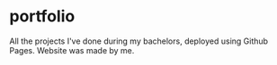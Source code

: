 # portfolio
All the projects I've done during my bachelors, deployed using Github Pages. Website was made by me. 
